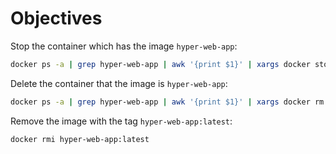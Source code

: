 # Objectives

Stop the container which has the image `hyper-web-app`:

```bash
docker ps -a | grep hyper-web-app | awk '{print $1}' | xargs docker stop
```

Delete the container that the image is `hyper-web-app`:

```bash
docker ps -a | grep hyper-web-app | awk '{print $1}' | xargs docker rm
```

Remove the image with the tag `hyper-web-app:latest`:

```bash
docker rmi hyper-web-app:latest
```
